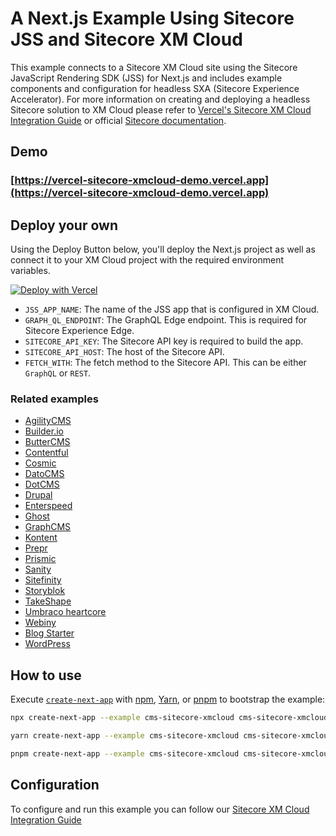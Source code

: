 # A Next.js Example Using Sitecore JSS and Sitecore XM Cloud

This example connects to a Sitecore XM Cloud site using the Sitecore JavaScript Rendering SDK (JSS) for Next.js and includes example components and configuration for headless SXA (Sitecore Experience Accelerator). For more information on creating and deploying a headless Sitecore solution to XM Cloud please refer to [Vercel's Sitecore XM Cloud Integration Guide](https://vercel.com/docs/integrations/sitecore) or official [Sitecore documentation](https://doc.sitecore.com/xmc/en/developers/xm-cloud/create-an-xm-cloud-project-from-a-starter-template-in-the-xm-cloud-deploy-app.html).

## Demo

### [https://vercel-sitecore-xmcloud-demo.vercel.app](https://vercel-sitecore-xmcloud-demo.vercel.app)

## Deploy your own

Using the Deploy Button below, you'll deploy the Next.js project as well as connect it to your XM Cloud project with the required environment variables.

[![Deploy with Vercel](https://vercel.com/button)](https://vercel.com/new/clone?demo-title=Sitecore+XM+Cloud+Next.js+Starter&demo-description=Simple+Next.js+blog+site+that+connects+to+a+Sitecore+XM+Cloud+site+using+the+Sitecore+JavaScript+Rendering+SDK+%28JSS%29.&demo-url=https%3A%2F%2Fvercel-sitecore-xmcloud-demo.vercel.app%2F&demo-image=%2F%2Fimages.ctfassets.net%2Fe5382hct74si%2FJAWlcS27EakxvDFRjmLwD%2F412631142afd83d7b3a926cb7c3e44bd%2FCleanShot_2023-08-25_at_20.09.25_2x.png&project-name=Sitecore+XM+Cloud+Next.js+Starter&repository-name=sitecore-starter&repository-url=https%3A%2F%2Fgithub.com%2Fvercel%2Fnext.js%2Ftree%2Fcanary%2Fexamples%2Fcms-sitecore-xmcloud&from=templates&skippable-integrations=1&env=JSS_APP_NAME%2CSITECORE_API_KEY%2CSITECORE_API_HOST%2CGRAPH_QL_ENDPOINT%2CFETCH_WITH&envDescription=Instructions+on+how+to+get+these+env+vars&envLink=https%3A%2F%2Fgithub.com%2Fvercel%2Fnext.js%2Ftree%2Fcanary%2Fexamples%2Fcms-sitecore-xmcloud%2F.env.example)

- `JSS_APP_NAME`: The name of the JSS app that is configured in XM Cloud.
- `GRAPH_QL_ENDPOINT`: The GraphQL Edge endpoint. This is required for Sitecore Experience Edge.
- `SITECORE_API_KEY`: The Sitecore API key is required to build the app.
- `SITECORE_API_HOST`: The host of the Sitecore API.
- `FETCH_WITH`: The fetch method to the Sitecore API. This can be either `GraphQL` or `REST`.

### Related examples

- [AgilityCMS](/examples/cms-agilitycms)
- [Builder.io](/examples/cms-builder-io)
- [ButterCMS](/examples/cms-buttercms)
- [Contentful](/examples/cms-contentful)
- [Cosmic](/examples/cms-cosmic)
- [DatoCMS](/examples/cms-datocms)
- [DotCMS](/examples/cms-dotcms)
- [Drupal](/examples/cms-drupal)
- [Enterspeed](/examples/cms-enterspeed)
- [Ghost](/examples/cms-ghost)
- [GraphCMS](/examples/cms-graphcms)
- [Kontent](/examples/cms-kontent-ai)
- [Prepr](/examples/cms-prepr)
- [Prismic](/examples/cms-prismic)
- [Sanity](/examples/cms-sanity)
- [Sitefinity](/examples/cms-sitefinity)
- [Storyblok](/examples/cms-storyblok)
- [TakeShape](/examples/cms-takeshape)
- [Umbraco heartcore](/examples/cms-umbraco-heartcore)
- [Webiny](/examples/cms-webiny)
- [Blog Starter](/examples/blog-starter)
- [WordPress](/examples/cms-wordpress)

## How to use

Execute [`create-next-app`](https://github.com/vercel/next.js/tree/canary/packages/create-next-app) with [npm](https://docs.npmjs.com/cli/init), [Yarn](https://yarnpkg.com/lang/en/docs/cli/create/), or [pnpm](https://pnpm.io) to bootstrap the example:

```bash
npx create-next-app --example cms-sitecore-xmcloud cms-sitecore-xmcloud-app
```

```bash
yarn create-next-app --example cms-sitecore-xmcloud cms-sitecore-xmcloud-app
```

```bash
pnpm create-next-app --example cms-sitecore-xmcloud cms-sitecore-xmcloud-app
```

## Configuration

To configure and run this example you can follow our [Sitecore XM Cloud Integration Guide](https://vercel.com/docs/integrations/sitecore)
